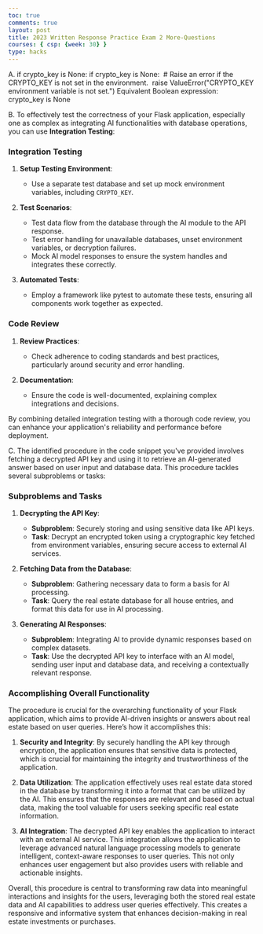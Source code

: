```yaml
---
toc: true
comments: true
layout: post
title: 2023 Written Response Practice Exam 2 More-Questions
courses: { csp: {week: 30} }
type: hacks
---
```


A. if crypto_key is None: if crypto_key is None:  # Raise an error if the CRYPTO_KEY is not set in the environment.  raise ValueError("CRYPTO_KEY environment variable is not set.") Equivalent Boolean expression: crypto_key is None

B. To effectively test the correctness of your Flask application, especially one as complex as integrating AI functionalities with database operations, you can use **Integration Testing**:

### Integration Testing
1. **Setup Testing Environment**:
   - Use a separate test database and set up mock environment variables, including `CRYPTO_KEY`.

2. **Test Scenarios**:
   - Test data flow from the database through the AI module to the API response.
   - Test error handling for unavailable databases, unset environment variables, or decryption failures.
   - Mock AI model responses to ensure the system handles and integrates these correctly.

3. **Automated Tests**:
   - Employ a framework like pytest to automate these tests, ensuring all components work together as expected.

### Code Review
1. **Review Practices**:
   - Check adherence to coding standards and best practices, particularly around security and error handling.

2. **Documentation**:
   - Ensure the code is well-documented, explaining complex integrations and decisions.

By combining detailed integration testing with a thorough code review, you can enhance your application's reliability and performance before deployment.

C. The identified procedure in the code snippet you've provided involves fetching a decrypted API key and using it to retrieve an AI-generated answer based on user input and database data. This procedure tackles several subproblems or tasks:

### Subproblems and Tasks

1. **Decrypting the API Key**:
   - **Subproblem**: Securely storing and using sensitive data like API keys.
   - **Task**: Decrypt an encrypted token using a cryptographic key fetched from environment variables, ensuring secure access to external AI services.

2. **Fetching Data from the Database**:
   - **Subproblem**: Gathering necessary data to form a basis for AI processing.
   - **Task**: Query the real estate database for all house entries, and format this data for use in AI processing.

3. **Generating AI Responses**:
   - **Subproblem**: Integrating AI to provide dynamic responses based on complex datasets.
   - **Task**: Use the decrypted API key to interface with an AI model, sending user input and database data, and receiving a contextually relevant response.

### Accomplishing Overall Functionality

The procedure is crucial for the overarching functionality of your Flask application, which aims to provide AI-driven insights or answers about real estate based on user queries. Here’s how it accomplishes this:

1. **Security and Integrity**: By securely handling the API key through encryption, the application ensures that sensitive data is protected, which is crucial for maintaining the integrity and trustworthiness of the application.

2. **Data Utilization**: The application effectively uses real estate data stored in the database by transforming it into a format that can be utilized by the AI. This ensures that the responses are relevant and based on actual data, making the tool valuable for users seeking specific real estate information.

3. **AI Integration**: The decrypted API key enables the application to interact with an external AI service. This integration allows the application to leverage advanced natural language processing models to generate intelligent, context-aware responses to user queries. This not only enhances user engagement but also provides users with reliable and actionable insights.

Overall, this procedure is central to transforming raw data into meaningful interactions and insights for the users, leveraging both the stored real estate data and AI capabilities to address user queries effectively. This creates a responsive and informative system that enhances decision-making in real estate investments or purchases.